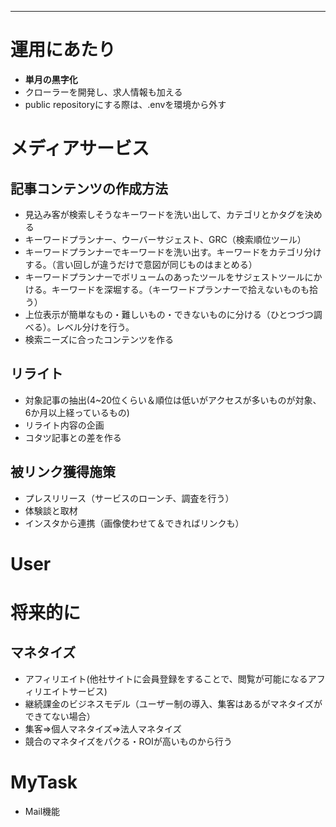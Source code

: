 
----


# 運用にあたり
- <b>単月の黒字化</b>
- クローラーを開発し、求人情報も加える
- public repositoryにする際は、.envを環境から外す
# メディアサービス
## 記事コンテンツの作成方法
- 見込み客が検索しそうなキーワードを洗い出して、カテゴリとかタグを決める
- キーワードプランナー、ウーバーサジェスト、GRC（検索順位ツール）
- キーワードプランナーでキーワードを洗い出す。キーワードをカテゴリ分けする。（言い回しが違うだけで意図が同じものはまとめる）
- キーワードプランナーでボリュームのあったツールをサジェストツールにかける。キーワードを深堀する。（キーワードプランナーで拾えないものも拾う）
- 上位表示が簡単なもの・難しいもの・できないものに分ける（ひとつづつ調べる）。レベル分けを行う。
- 検索ニーズに合ったコンテンツを作る
## リライト
- 対象記事の抽出(4~20位くらい＆順位は低いがアクセスが多いものが対象、6か月以上経っているもの)
- リライト内容の企画
- コタツ記事との差を作る
## 被リンク獲得施策
- プレスリリース（サービスのローンチ、調査を行う）
- 体験談と取材
- インスタから連携（画像使わせて＆できればリンクも）

# User

# 将来的に
## マネタイズ
- アフィリエイト(他社サイトに会員登録をすることで、閲覧が可能になるアフィリエイトサービス)
- 継続課金のビジネスモデル（ユーザー制の導入、集客はあるがマネタイズができてない場合）
- 集客⇒個人マネタイズ⇒法人マネタイズ
- 競合のマネタイズをパクる・ROIが高いものから行う

# MyTask
- Mail機能
